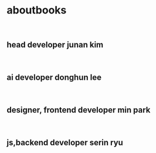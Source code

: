 <h1>aboutbooks</h1>
</br>
<h2> head developer <b>junan kim</b></h2></br>
<h2>ai developer <b>donghun lee</b></h2></br>
<h2>designer, frontend developer <b>min park</b></h2></br>
<h2>js,backend developer <b>serin ryu</b></h2>
